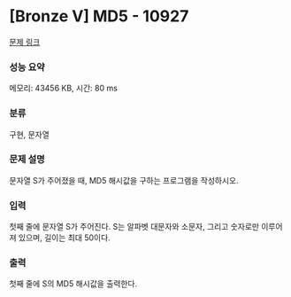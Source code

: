 # [Bronze V] MD5 - 10927 

[문제 링크](https://www.acmicpc.net/problem/10927) 

### 성능 요약

메모리: 43456 KB, 시간: 80 ms

### 분류

구현, 문자열

### 문제 설명

<p>문자열 S가 주어졌을 때, MD5 해시값을 구하는 프로그램을 작성하시오.</p>

### 입력 

 <p>첫째 줄에 문자열 S가 주어진다. S는 알파벳 대문자와 소문자, 그리고 숫자로만 이루어져 있으며, 길이는 최대 50이다.</p>

### 출력 

 <p>첫째 줄에 S의 MD5 해시값을 출력한다.</p>

